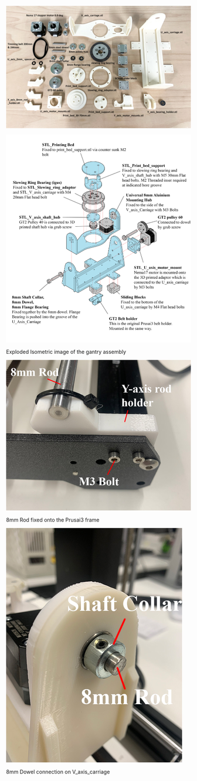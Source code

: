 ![](images/Rotating_gantry_parts.jpg)

![](images/Gantry_assembly.jpg)

Exploded Isometric image of the gantry assembly

![](images/Y_axis_rod.jpg)

8mm Rod fixed onto the Prusai3 frame

![](images/U_axis_shaft.jpg)

8mm Dowel connection on V_axis_carriage
